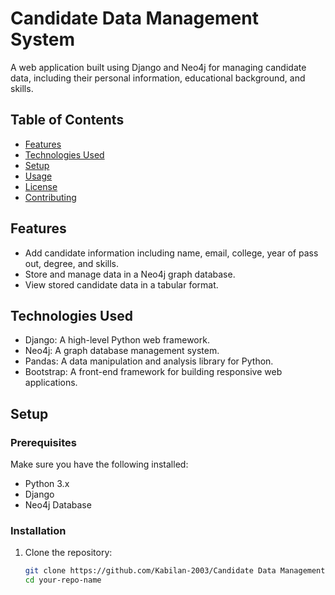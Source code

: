 # Candidate Data Management System

A web application built using Django and Neo4j for managing candidate data, including their personal information, educational background, and skills.

## Table of Contents

- [Features](#features)
- [Technologies Used](#technologies-used)
- [Setup](#setup)
- [Usage](#usage)
- [License](#license)
- [Contributing](#contributing)

## Features

- Add candidate information including name, email, college, year of pass out, degree, and skills.
- Store and manage data in a Neo4j graph database.
- View stored candidate data in a tabular format.

## Technologies Used

- Django: A high-level Python web framework.
- Neo4j: A graph database management system.
- Pandas: A data manipulation and analysis library for Python.
- Bootstrap: A front-end framework for building responsive web applications.

## Setup

### Prerequisites

Make sure you have the following installed:

- Python 3.x
- Django
- Neo4j Database

### Installation

1. Clone the repository:

   ```bash
   git clone https://github.com/Kabilan-2003/Candidate Data Management System Using Neo4j.git
   cd your-repo-name
